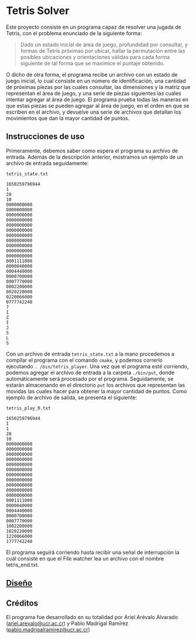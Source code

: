 # Tetris Solver

Este proyecto consiste en un programa capaz de resolver una jugada de
Tetris, con el problema enunciado de la siguiente forma:

> Dado un estado inicial de área de juego, profundidad por consultar, y
> formas de Tetris próximas por ubicar, hallar la permutación entre las
> posibles ubicaciones y orientaciones válidas para cada forma siguiente de
> tal forma que se maximice el puntaje obtenido.

O dicho de otra forma, el programa recibe un archivo con un estado de juego
inicial, lo cual consiste en un número de identificación, una cantidad de
próximas piezas por las cuales consultar, las dimensiones y la matriz que
representan el área de juego, y una serie de piezas siguientes las cuales
intentar agregar al área de juego. El programa prueba todas las maneras en
que estas piezas se pueden agregar al área de juego, en el orden en que se
escriben en el archivo, y devuelve una serie de archivos que detallan los
movimientos que dan la mayor cantidad de puntos.

## Instrucciones de uso

Primeramente, debemos saber como espera el programa su archivo de entrada.
Además de la descripción anterior, mostramos un ejemplo de un archivo de
entrada seguidamente:

```
tetris_state.txt

1650259796944
1
20
10
0000000000
0000000000
0000000000
0000000000
0000000000
0000000000
0000000000
0000000000
0000000000
0000000000
0000000000
0001111000
0000040000
0004440000
0000700000
0007770000
0002200000
0020220000
0220066000
0777742240
7
I
Z
I
J
S
L
S
```

Con un archivo de entrada `tetris_state.txt` a la mano procedemos a compilar el 
programa con el comando `cmake`, y podemos correrlo ejecutando `.
/bin/tetris_player`. Una vez que el programa esté corriendo, podemos agregar 
el archivo de entrada a la carpeta `./bin/put`, donde automáticamente será 
procesado por el programa. Seguidamente, se estarán almacenando en el 
directorio `put` los archivos que representan las movidas las cuales hacer 
para obtener la mayor cantidad de puntos. Como ejemplo de archivo de salida,
se presenta el siguiente:

```
tetris_play_0.txt

1650259796944
I
1
20
10
0000000000
0000000000
0000000000
0000000000
0000000000
0000000000
0000000000
0000000000
0000000000
0000000000
0000000000
0001111000
0000040000
0004440000
0000700000
0007770000
1002200000
1020220000
1220066000
1777742240
```

El programa seguirá corriendo hasta recibir una señal de interrupción 
la cuál consiste en que el File watcher lea un archivo con el nombre 
tetris_end.txt.

## [Diseño](./design/README.md)

## Créditos

El programa fue desarrollado en su totalidad por Ariel Arévalo Alvarado
(<ariel.arevalo@ucr.ac.cr>) y Pablo Madrigal
Ramírez (<pablo.madrigalramirez@ucr.ac.cr>)

